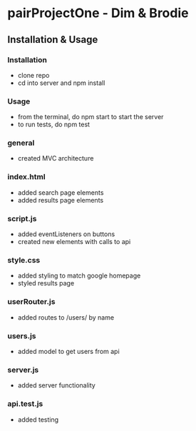 # pairProjectOne - Dim & Brodie

## Installation & Usage

### Installation

- clone repo
- cd into server and npm install

### Usage

- from the terminal, do npm start to start the server
- to run tests, do npm test

### general

- created MVC architecture

### index.html

- added search page elements
- added results page elements

### script.js

- added eventListeners on buttons
- created new elements with calls to api

### style.css

- added styling to match google homepage
- styled results page

### userRouter.js

- added routes to /users/ by name

### users.js

- added model to get users from api

### server.js

- added server functionality

### api.test.js

- added testing
